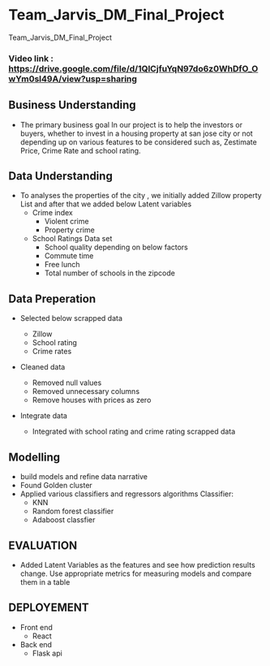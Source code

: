 # Team_Jarvis_DM_Final_Project
Team_Jarvis_DM_Final_Project

### Video link : https://drive.google.com/file/d/1QlCjfuYqN97do6z0WhDfO_OwYm0sl49A/view?usp=sharing
## Business Understanding
* The primary business goal In our project is to help the investors or buyers, whether to invest in a housing property at san jose city or not depending up on various features to be considered such as, Zestimate Price, Crime Rate and school rating.

## Data Understanding
* To analyses the properties of the city , we initially added Zillow property List and after that we added below Latent variables
  * Crime index
    * Violent crime
    * Property crime 
  * School Ratings Data set
    * School quality depending on below factors
    * Commute time
    * Free lunch
    * Total number of schools in the zipcode

## Data Preperation
* Selected below scrapped data
  * Zillow 
  * School rating 
  * Crime rates

* Cleaned data
  * Removed null values
  * Removed unnecessary columns
  * Remove houses with prices as zero

* Integrate data	
  * Integrated with school rating and crime rating scrapped data

## Modelling
* build models and refine data narrative
* Found Golden cluster
* Applied various classifiers and regressors algorithms Classifier:
  * KNN
  * Random forest classifier
  * Adaboost classfier

## EVALUATION
* Added Latent Variables as the features and see how prediction results change. Use appropriate metrics for measuring models and compare them in a table

## DEPLOYEMENT
* Front end
  * React 
* Back end
  * Flask api







